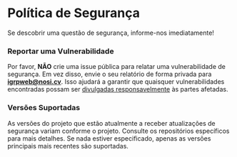 # Política de Segurança

Se descobrir uma questão de segurança, informe-nos imediatamente!

### Reportar uma Vulnerabilidade

Por favor, **NÃO** crie uma issue pública para relatar uma vulnerabilidade de segurança. Em vez disso, envie o seu relatório de forma privada para **igrpweb@nosi.cv**. Isso ajudará a garantir que quaisquer vulnerabilidades encontradas possam ser [divulgadas responsavelmente](https://en.wikipedia.org/wiki/Responsible_disclosure) às partes afetadas.

### Versões Suportadas

As versões do projeto que estão atualmente a receber atualizações de segurança variam conforme o projeto.
Consulte os repositórios específicos para mais detalhes.
Se nada estiver especificado, apenas as versões principais mais recentes são suportadas.

